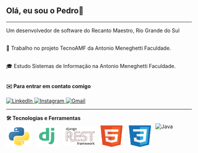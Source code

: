 
## Olá, eu sou o Pedro👋
<hr>
<ul style="list-style: none; padding: 0; margin: 0;">
  <li style="margin-bottom: 1em;">
    Um desenvolvedor de software do Recanto Maestro, Rio Grande do Sul
  </li>
  <br>
  <li style="margin-bottom: 1em;">
    💼 Trabalho no projeto TecnoAMF da Antonio Meneghetti Faculdade.
  </li>
  <br>
  <li style="margin-bottom: 1em;">
    🎓 Estudo Sistemas de Informação na Antonio Meneghetti Faculdade.
  </li>
  <br>
  <li style="margin-bottom: 1em;">
    <strong>✉️ Para entrar em contato comigo</strong><br> <br>
    <a href="https://www.linkedin.com/in/pedro-lovatto-dev/" target="_blank">
      <img src="https://img.shields.io/badge/-LinkedIn-%230077B5?style=for-the-badge&logo=linkedin&logoColor=white" alt="LinkedIn" />
    </a>
    <a href="https://www.instagram.com/pedro.lovatto/" target="_blank">
      <img src="https://img.shields.io/badge/-Instagram-%23E4405F?style=for-the-badge&logo=instagram&logoColor=white" alt="Instagram" />
    </a>
    <a href="https://mail.google.com/mail/?view=cm&fs=1&to=pedrollovatto@gmail.com" target="_blank">
      <img src="https://img.shields.io/badge/-Gmail-%23333?style=for-the-badge&logo=gmail&logoColor=white" alt="Gmail" />
    </a>
    
  </li> <hr>
  <li style="margin-bottom: 1em;"> 
    <strong>🛠️ Tecnologias e Ferramentas</strong><br>
    <div style="display: flex; gap: 0.5em; flex-wrap: wrap; align-items: center;">
  <img align="center" alt="Python" height="60" width="70" src="https://raw.githubusercontent.com/devicons/devicon/master/icons/python/python-original.svg">
  <img src="icones/django-svgrepo-com.svg" alt="Django" width="70" height="60" align="middle"/>
  <img src="icones/django_rest_framework.jpg" alt="Django Rest Framework" width="90" height="50" align="middle"/>
  <img align="center" alt="Html" height="60" width="70" src="https://raw.githubusercontent.com/devicons/devicon/master/icons/html5/html5-original.svg">
  <img align="center" alt="css" height="60" width="70" src="https://raw.githubusercontent.com/devicons/devicon/master/icons/css3/css3-original.svg">
  <img align="center" alt="Java" height="70" width="70" src="https://cdn.jsdelivr.net/gh/devicons/devicon@latest/icons/java/java-original.svg">
    </div>
  </li>
</ul>
